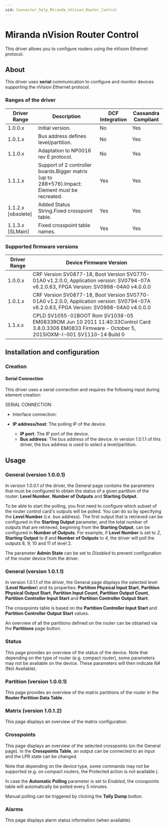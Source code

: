 ```yaml
---
uid: Connector_help_Miranda_nVision_Router_Control
---
```


# Miranda nVision Router Control

This driver allows you to configure routers using the nVision Ethernet protocol.

## About

This driver uses **serial** communication to configure and monitor devices supporting the nVision Ethernet protocol.

### Ranges of the driver

| **Driver Range**     | **Description**                                                                                  | **DCF Integration** | **Cassandra Compliant** |
|----------------------|--------------------------------------------------------------------------------------------------|---------------------|-------------------------|
| 1.0.0.x              | Initial version.                                                                                 | No                  | Yes                     |
| 1.0.1.x              | Bus address defines level/partition.                                                             | No                  | Yes                     |
| 1.1.0.x              | Adaptation to NP0016 rev E protocol.                                                             | No                  | Yes                     |
| 1.1.1.x              | Support of 2 controller boards.Bigger matrix (up to 288\*576).Impact: Element must be recreated. | Yes                 | Yes                     |
| 1.1.2.x \[obsolete\] | Added Status String.Fixed crosspoint table.                                                      | Yes                 | Yes                     |
| 1.1.3.x \[SLMain\]   | Fixed crosspoint table names.                                                                    | Yes                 | Yes                     |

### Supported firmware versions

| **Driver Range** | **Device Firmware Version**                                                                                                                          |
|------------------|------------------------------------------------------------------------------------------------------------------------------------------------------|
| 1.0.0.x          | CRF Version SV0877-18, Boot Version SV0770-01A0 v1.2.0.0, Application version: SV0794-07A v6.2.0.63, FPGA Version: SV0998-04A0 v4.0.0.0              |
| 1.0.1.x          | CRF Version SV0877-18, Boot Version SV0770-01A0 v1.2.0.0, Application version: SV0794-07A v6.2.0.63, FPGA Version: SV0998-04A0 v4.0.0.0              |
| 1.1.x.x          | CPLD SV1055-01BOOT Rom SV1038-05 EM0833ROM Jun 10 2011 11:40:33Control Card 3.8.0.3306 EM0833 Firmware - October 5, 2015IOXM-I-001 SV1110-14 Build 0 |

## Installation and configuration

### Creation

#### Serial Connection

This driver uses a serial connection and requires the following input during element creation:

SERIAL CONNECTION:

- Interface connection:

- **IP address/host**: The polling IP of the device.
  - **IP port**: The IP port of the device.
  - **Bus address**: The bus address of the device. In version 1.0.1.1 of this driver, the bus address is used to select a level/partition.

## Usage

### General (version 1.0.0.1)

In version 1.0.0.1 of the driver, the General page contains the parameters that must be configured to obtain the status of a given partition of the router: **Level Number**, **Number of Outputs** and **Starting Output**.

To be able to start the polling, you first need to configure which subset of the router control card's outputs will be polled. You can do so by specifying the **Level Number** (i.e. bus address). The first output that is retrieved can be configured in the **Starting Output** parameter, and the total number of outputs that are retrieved, beginning from the **Starting Output**, can be configured in **Number of Outputs**. For example, if **Level Number** is set to *2*, **Starting Output** to *8* and **Number of Outputs** to *4,* the driver will poll the outputs 8, 9, 10 and 11 of level 2.

The parameter **Admin State** can be set to *Disabled* to prevent configuration of the router device from the driver.

### General (version 1.0.1.1)

In version 1.0.1.1 of the driver, the General page displays the selected level (**Level Number**) and its properties: **Partition Physical Input Start**, **Partition Physical Output Start**, **Partition Input Count**, **Partition Output Count**, **Partition Controller Input Start** and **Partition Controller Output Start**.

The crosspoints table is based on the **Partition Controller Input Start** and **Partition Controller Output Start** values.

An overview of all the partitions defined on the router can be obtained via the **Partitions** page button.

### Status

This page provides an overview of the status of the device. Note that depending on the type of router (e.g. compact router), some parameters may not be available on the device. These parameters will then indicate *NA* (Not Available).

### Partition (version 1.0.0.1)

This page provides an overview of the matrix partitions of the router in the **Router Partition Data Table**.

### Matrix (version 1.0.1.2)

This page displays an overview of the matrix configuration.

### Crosspoints

This page displays an overview of the selected crosspoints (on the General page). In the **Crosspoints Table**, an output can be connected to an input and the LPR state can be changed.

Note that depending on the device type, some commands may not be supported (e.g. on compact routers, the Protected action is not available.).

In case the **Automatic Polling** parameter is set to *Enabled*, the crosspoints table will automatically be polled every 5 minutes.

Manual polling can be triggered by clicking the **Tally Dump** button.

### Alarms

This page displays alarm status information (when available).

